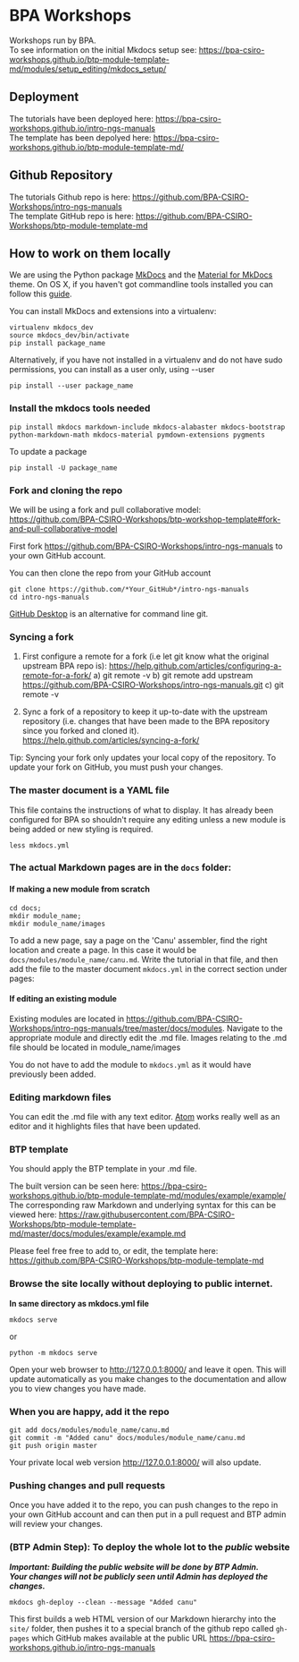 # BPA Workshops

Workshops run by BPA.  
To see information on the initial Mkdocs setup see: https://bpa-csiro-workshops.github.io/btp-module-template-md/modules/setup_editing/mkdocs_setup/

## Deployment

The tutorials have been deployed here: https://bpa-csiro-workshops.github.io/intro-ngs-manuals  
The template has been depolyed here: https://bpa-csiro-workshops.github.io/btp-module-template-md/

## Github Repository

The tutorials Github repo is here: https://github.com/BPA-CSIRO-Workshops/intro-ngs-manuals  
The template GitHub repo is here: https://github.com/BPA-CSIRO-Workshops/btp-module-template-md

## How to work on them locally

We are using the Python package [MkDocs](http://www.mkdocs.org/) and the
[Material for MkDocs](https://squidfunk.github.io/mkdocs-material/) theme.
On OS X, if you haven't got commandline tools installed you can follow this
[guide](http://softwaretester.info/install-and-upgrade-pip-on-mac-os-x/).

You can install MkDocs and extensions into a virtualenv:

```
virtualenv mkdocs_dev
source mkdocs_dev/bin/activate
pip install package_name
```

Alternatively, if you have not installed in a virtualenv and do not have sudo
permissions, you can install as a user only, using --user

```
pip install --user package_name
```

### Install the mkdocs tools needed

```
pip install mkdocs markdown-include mkdocs-alabaster mkdocs-bootstrap python-markdown-math mkdocs-material pymdown-extensions pygments
```

To update a package

```
pip install -U package_name
```

### Fork and cloning the repo

We will be using a fork and pull collaborative model: https://github.com/BPA-CSIRO-Workshops/btp-workshop-template#fork-and-pull-collaborative-model

First fork https://github.com/BPA-CSIRO-Workshops/intro-ngs-manuals to your own GitHub account.  

You can then clone the repo from your GitHub account

```
git clone https://github.com/*Your_GitHub*/intro-ngs-manuals
cd intro-ngs-manuals
```

[GitHub Desktop](https://desktop.github.com/) is an alternative for command line git.

### Syncing a fork

1) First configure a remote for a fork (i.e let git know what the original upstream BPA repo is): https://help.github.com/articles/configuring-a-remote-for-a-fork/
  a) git remote -v
  b) git remote add upstream https://github.com/BPA-CSIRO-Workshops/intro-ngs-manuals.git
  c) git remote -v

2) Sync a fork of a repository to keep it up-to-date with the upstream repository (i.e. changes that have been made to the BPA repository since you forked and cloned it).
https://help.github.com/articles/syncing-a-fork/

Tip: Syncing your fork only updates your local copy of the repository. To update your fork on GitHub, you must push your changes.

### The master document is a YAML file

This file contains the instructions of what to display. It has already been configured for BPA so shouldn't require
any editing unless a new module is being added or new styling is required.

```
less mkdocs.yml
```

### The actual Markdown pages are in the `docs` folder:

#### If making a new module from scratch

```
cd docs;
mkdir module_name;
mkdir module_name/images
```

To add a new page, say a page on the 'Canu' assembler, find the right location and create a page.
In this case it would be `docs/modules/module_name/canu.md`. Write the tutorial in that file, and then add the file to the
master document `mkdocs.yml` in the correct section under pages:

#### If editing an existing module

Existing modules are located in https://github.com/BPA-CSIRO-Workshops/intro-ngs-manuals/tree/master/docs/modules.
Navigate to the appropriate module and directly edit the .md file. Images relating to
the .md file should be located in module_name/images

You do not have to add the module to `mkdocs.yml` as it would have previously been added.


### Editing markdown files

You can edit the .md file with any text editor. [Atom](https://atom.io/) works really
well as an editor and it highlights files that have been updated.

### BTP template

You should apply the BTP template in your .md file.

The built version can be seen here: https://bpa-csiro-workshops.github.io/btp-module-template-md/modules/example/example/  
The corresponding raw Markdown and underlying syntax for this can be viewed here:
https://raw.githubusercontent.com/BPA-CSIRO-Workshops/btp-module-template-md/master/docs/modules/example/example.md  

Please feel free free to add to, or edit, the template here:
https://github.com/BPA-CSIRO-Workshops/btp-module-template-md

### Browse the site locally without deploying to public internet.

**In same directory as mkdocs.yml file**

```
mkdocs serve
```
or
```
python -m mkdocs serve
```

Open your web browser to http://127.0.0.1:8000/ and leave it open.
This will update automatically as you make changes to the documentation and allow you to view changes you have made.


### When you are happy, add it the repo

```
git add docs/modules/module_name/canu.md
git commit -m "Added canu" docs/modules/module_name/canu.md
git push origin master
```
Your private local web version  http://127.0.0.1:8000/ will also update.

### Pushing changes and pull requests

Once you have added it to the repo, you can push changes to the repo in your own GitHub account and
can then put in a pull request and BTP admin will review your changes.

### (**BTP Admin Step**): To deploy the whole lot to the *public* website

***Important: Building the public website will be done by BTP Admin.  
Your changes will not be publicly seen until Admin has deployed the changes.***

```
mkdocs gh-deploy --clean --message "Added canu"
```
This first builds a web HTML version of our Markdown hierarchy into the `site/` folder, then pushes it to a special
branch of the github repo called `gh-pages` which GitHub makes available at the public URL
https://bpa-csiro-workshops.github.io/intro-ngs-manuals
